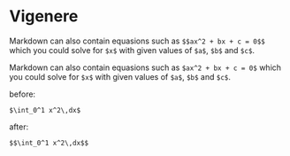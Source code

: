 # Vigenere
Markdown can also contain equasions such as `$$ax^2 + bx + c = 0$$` which you could solve for `$x$` with given values of `$a$`, `$b$` and `$c$`.

Markdown can also contain equasions such as `$ax^2 + bx + c = 0$` which you could solve for `$x$` with given values of `$a$`, `$b$` and `$c$`.

before:

    $\int_0^1 x^2\,dx$

after:

    $$\int_0^1 x^2\,dx$$
